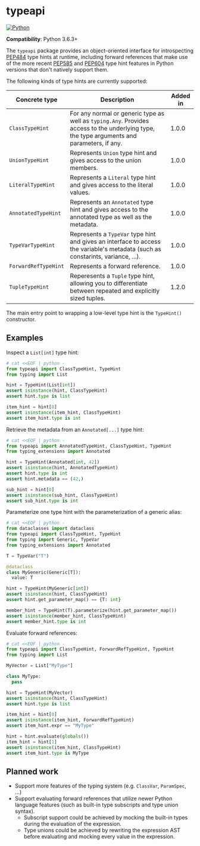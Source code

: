 # typeapi

[![Python](https://github.com/NiklasRosenstein/python-typeapi/actions/workflows/python.yml/badge.svg)](https://github.com/NiklasRosenstein/python-typeapi/actions/workflows/python.yml)

  [PEP484]: https://peps.python.org/pep-0484/
  [PEP585]: https://peps.python.org/pep-0585/
  [PEP604]: https://peps.python.org/pep-0604/

__Compatibility__: Python 3.6.3+

The `typeapi` package provides an object-oriented interface for introspecting [PEP484][] type hints at runtime,
including forward references that make use of the more recent [PEP585][] and [PEP604][] type hint features in
Python versions that don't natively support them.

The following kinds of type hints are currently supported:

| Concrete type | Description | Added in |
| ------------- | ----------- | -------- |
| `ClassTypeHint` | For any normal or generic type as well as `typing.Any`. Provides access to the underlying type, the type arguments and parameters, if any. | 1.0.0 |
| `UnionTypeHint` | Represents `Union` type hint and gives access to the union members. | 1.0.0 |
| `LiteralTypeHint` | Represents a `Literal` type hint and gives access to the literal values. | 1.0.0 |
| `AnnotatedTypeHint` | Represents an `Annotated` type hint and gives access to the annotated type as well as the metadata. | 1.0.0 |
| `TypeVarTypeHint` | Represents a `TypeVar` type hint and gives an interface to access the variable's metadata (such as constarints, variance, ...). | 1.0.0 |
| `ForwardRefTypeHint` | Represents a forward reference. | 1.0.0 |
| `TupleTypeHint` | Reperesents a `Tuple` type hint, allowing you to differentiate between repeated and explicitly sized tuples. | 1.2.0 |

The main entry point to wrapping a low-level type hint is the `TypeHint()` constructor.

## Examples

Inspect a `List[int]` type hint:

```py
# cat <<EOF | python -
from typeapi import ClassTypeHint, TypeHint
from typing import List

hint = TypeHint(List[int])
assert isinstance(hint, ClassTypeHint)
assert hint.type is list

item_hint = hint[0]
assert isinstance(item_hint, ClassTypeHint)
assert item_hint.type is int
```

Retrieve the metadata from an `Annotated[...]` type hint:

```py
# cat <<EOF | python -
from typeapi import AnnotatedTypeHint, ClassTypeHint, TypeHint
from typing_extensions import Annotated

hint = TypeHint(Annotated[int, 42])
assert isinstance(hint, AnnotatedTypeHint)
assert hint.type is int
assert hint.metadata == (42,)

sub_hint = hint[0]
assert isinstance(sub_hint, ClassTypeHint)
assert sub_hint.type is int
```

Parameterize one type hint with the parameterization of a generic alias:

```py
# cat <<EOF | python -
from dataclasses import dataclass
from typeapi import ClassTypeHint, TypeHint
from typing import Generic, TypeVar
from typing_extensions import Annotated

T = TypeVar("T")

@dataclass
class MyGeneric(Generic[T]):
  value: T

hint = TypeHint(MyGeneric[int])
assert isinstance(hint, ClassTypeHint)
assert hint.get_parameter_map() == {T: int}

member_hint = TypeHint(T).parameterize(hint.get_parameter_map())
assert isinstance(member_hint, ClassTypeHint)
assert member_hint.type is int
```

Evaluate forward references:

```py
# cat <<EOF | python -
from typeapi import ClassTypeHint, ForwardRefTypeHint, TypeHint
from typing import List

MyVector = List["MyType"]

class MyType:
  pass

hint = TypeHint(MyVector)
assert isinstance(hint, ClassTypeHint)
assert hint.type is list

item_hint = hint[0]
assert isinstance(item_hint, ForwardRefTypeHint)
assert item_hint.expr == "MyType"

hint = hint.evaluate(globals())
item_hint = hint[1]
assert isinstance(item_hint, ClassTypeHint)
assert item_hint.type is MyType
```

## Planned work

* Support more features of the typing system (e.g. `ClassVar`, `ParamSpec`, ...)
* Support evaluating forward references that utilize newer Python language features (such as built-in type subscripts
  and type union syntax).
    * Subscript support could be achieved by mocking the built-in types during the evaluation of the expression.
    * Type unions could be achieved by rewriting the expression AST before evaluating and mocking every value in the expression.
